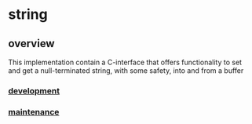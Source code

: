 # string

## overview

This implementation contain a C-interface that offers functionality to set and get a null-terminated string, with some safety, into and from a buffer

### [development](string.development.md)

### [maintenance](string.maintenance.md)

